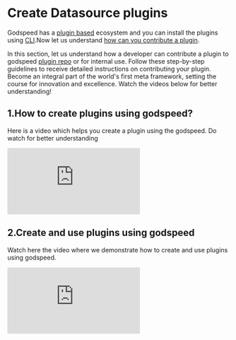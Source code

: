 # Create Datasource plugins

Godspeed has a [plugin based](https://github.com/godspeedsystems/gs-plugins.git) ecosystem and you can install the plugins using [CLI](/docs/microservices-framework/CLI.md).Now let us understand  <a href="https://github.com/godspeedsystems/gs-plugins/blob/main/README.md">how can you contribute a plugin</a>.

In this section, let us understand how a developer can contribute a plugin to godspeed [plugin repo](https://github.com/godspeedsystems/gs-plugins.git) or for internal use.
Follow these step-by-step guidelines to receive detailed instructions on contributing your plugin. Become an integral part of the world's first meta framework, setting the course for innovation and excellence. 
Watch the videos below for better understanding!

## 1.How to create plugins using godspeed?

Here is a video which helps you create a plugin using the godspeed. Do watch for better understanding

<div style={{ position: 'relative', paddingBottom: '56.25%', height: 0, overflow: 'hidden' }}>
<iframe style={{ position: 'absolute', top: 0, left: 0, width: '100%', height: '100%' }} src="https://www.youtube.com/embed/owQEuBO8_lk" frameborder="0" allowfullscreen></iframe>
</div>


## 2.Create and use plugins using godspeed
Watch here the video where we demonstrate how to create and use plugins using godspeed.

<div style={{ position: 'relative', paddingBottom: '56.25%', height: 0, overflow: 'hidden' }}>
    <iframe style={{ position: 'absolute', top: 0, left: 0, width: '100%', height: '100%' }} src="https://www.youtube.com/embed/YzvYjYujBMk" frameborder="0" allowfullscreen></iframe>
</div>
